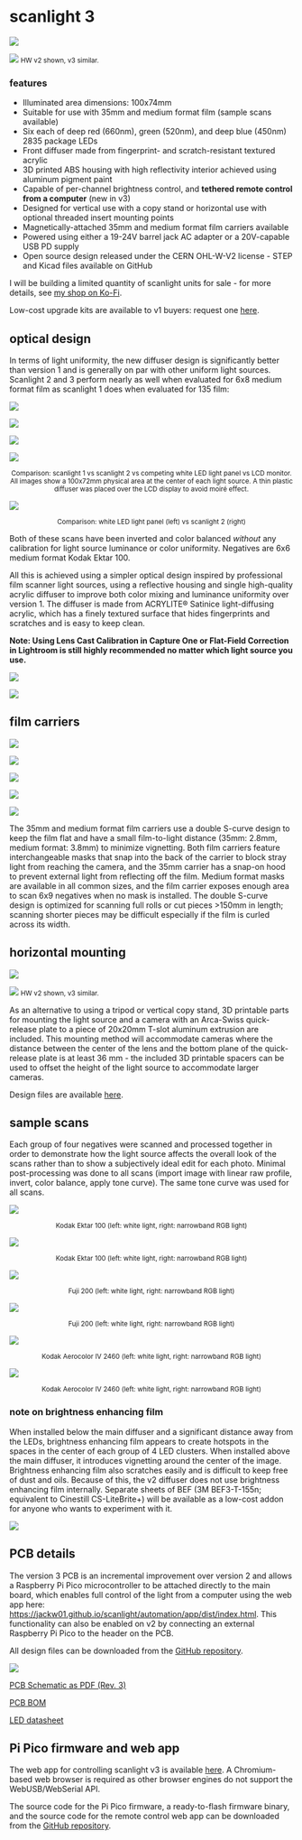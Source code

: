# scanlight 3

![](<images/light_with_film_v2_2.jpg>)

![](<images/diffuser_v2.jpg>)
<small>HW v2 shown, v3 similar.</small>

### features
* Illuminated area dimensions: 100x74mm
* Suitable for use with 35mm and medium format film (sample scans available)
* Six each of deep red (660nm), green (520nm), and deep blue (450nm) 2835 package LEDs
* Front diffuser made from fingerprint- and scratch-resistant textured acrylic
* 3D printed ABS housing with high reflectivity interior achieved using aluminum pigment paint
* Capable of per-channel brightness control, and **tethered remote control from a computer** (new in v3)
* Designed for vertical use with a copy stand or horizontal use with optional threaded insert mounting points
* Magnetically-attached 35mm and medium format film carriers available
* Powered using either a 19-24V barrel jack AC adapter or a 20V-capable USB PD supply
* Open source design released under the CERN OHL-W-V2 license - STEP and Kicad files available on GitHub

I will be building a limited quantity of scanlight units for sale - for more details, see [my shop on Ko-Fi](https://ko-fi.com/jackw01/shop).

Low-cost upgrade kits are available to v1 buyers: request one [here](https://ko-fi.com/s/b195e963f8).

## optical design

In terms of light uniformity, the new diffuser design is significantly better than version 1 and is generally on par with other uniform light sources. Scanlight 2 and 3 perform nearly as well when evaluated for 6x8 medium format film as scanlight 1 does when evaluated for 135 film:

![](<data/plots/luminance_plot_scanlight v2.png>)

![](<data/plots/luminance_plot_scanlight v1.png>)

![](<data/plots/luminance_plot_competing white LED panel.png>)

![](<data/plots/luminance_plot_center of 15 inch LCD display.png>)

<p align="center"><small>Comparison: scanlight 1 vs scanlight 2 vs competing white LED light panel vs LCD monitor. All images show a 100x72mm physical area at the center of each light source. A thin plastic diffuser was placed over the LCD display to avoid moiré effect.</small></p>

![](images/scan_comparison_ektar_2.jpg)

<p align="center"><small>Comparison: white LED light panel (left) vs scanlight 2 (right)</small></p>

Both of these scans have been inverted and color balanced *without* any calibration for light source luminance or color uniformity. Negatives are 6x6 medium format Kodak Ektar 100.

All this is achieved using a simpler optical design inspired by professional film scanner light sources, using a reflective housing and single high-quality acrylic diffuser to improve both color mixing and luminance uniformity over version 1. The diffuser is made from ACRYLITE® Satinice light-diffusing acrylic, which has a finely textured surface that hides fingerprints and scratches and is easy to keep clean.

**Note: Using Lens Cast Calibration in Capture One or Flat-Field Correction in Lightroom is still highly recommended no matter which light source you use.**

![](<images/scanlight_v3_back.jpg>)

![](<images/scanlight_v3_front.jpg>)

## film carriers

![](images/filmcarriers_front.jpg)

![](images/filmcarriers_back.jpg)

![](images/filmcarrier_35_hood.jpg)

![](images/filmcarrier_mf_parts.jpg)

![](images/filmcarrier_35_cad.png)

The 35mm and medium format film carriers use a double S-curve design to keep the film flat and have a small film-to-light distance (35mm: 2.8mm, medium format: 3.8mm) to minimize vignetting. Both film carriers feature interchangeable masks that snap into the back of the carrier to block stray light from reaching the camera, and the 35mm carrier has a snap-on hood to prevent external light from reflecting off the film. Medium format masks are available in all common sizes, and the film carrier exposes enough area to scan 6x9 negatives when no mask is installed. The double S-curve design is optimized for scanning full rolls or cut pieces >150mm in length; scanning shorter pieces may be difficult especially if the film is curled across its width.

## horizontal mounting

![](images/horiz_mount_1.jpg)

![](images/horiz_mount_2.jpg)
<small>HW v2 shown, v3 similar.</small>

As an alternative to using a tripod or vertical copy stand, 3D printable parts for mounting the light source and a camera with an Arca-Swiss quick-release plate to a piece of 20x20mm T-slot aluminum extrusion are included. This mounting method will accommodate cameras where the distance between the center of the lens and the bottom plane of the quick-release plate is at least 36 mm - the included 3D printable spacers can be used to offset the height of the light source to accommodate larger cameras.

Design files are available [here](https://github.com/jackw01/scanlight/3d/horizontal).

## sample scans

Each group of four negatives were scanned and processed together in order to demonstrate how the light source affects the overall look of the scans rather than to show a subjectively ideal edit for each photo. Minimal post-processing was done to all scans (import image with linear raw profile, invert, color balance, apply tone curve). The same tone curve was used for all scans.

![](images/scan_comparison_ektar_1.jpg)

<p align="center"><small>Kodak Ektar 100 (left: white light, right: narrowband RGB light)</small></p>

![](images/scan_comparison_ektar_3.jpg)

<p align="center"><small>Kodak Ektar 100 (left: white light, right: narrowband RGB light)</small></p>

![](images/scan_comparison_fuji200_1.jpg)

<p align="center"><small>Fuji 200 (left: white light, right: narrowband RGB light)</small></p>

![](images/scan_comparison_fuji200_2.jpg)

<p align="center"><small>Fuji 200 (left: white light, right: narrowband RGB light)</small></p>

![](images/scan_comparison_aerocolor_1.jpg)

<p align="center"><small>Kodak Aerocolor IV 2460 (left: white light, right: narrowband RGB light)</small></p>

![](images/scan_comparison_aerocolor_2.jpg)

<p align="center"><small>Kodak Aerocolor IV 2460 (left: white light, right: narrowband RGB light)</small></p>

### note on brightness enhancing film

When installed below the main diffuser and a significant distance away from the LEDs, brightness enhancing film appears to create hotspots in the spaces in the center of each group of 4 LED clusters. When installed above the main diffuser, it introduces vignetting around the center of the image. Brightness enhancing film also scratches easily and is difficult to keep free of dust and oils. Because of this, the v2 diffuser does not use brightness enhancing film internally. Separate sheets of BEF (3M BEF3-T-155n; equivalent to Cinestill CS-LiteBrite+) will be available as a low-cost addon for anyone who wants to experiment with it.

![](<data/plots/luminance_plot_scanlight v2 with BEF.png>)

## PCB details

The version 3 PCB is an incremental improvement over version 2 and allows a Raspberry Pi Pico microcontroller to be attached directly to the main board, which enables full control of the light from a computer using the web app here: https://jackw01.github.io/scanlight/automation/app/dist/index.html. This functionality can also be enabled on v2 by connecting an external Raspberry Pi Pico to the header on the PCB.

All design files can be downloaded from the [GitHub repository](https://github.com/jackw01/scanlight/pcb_r3).

![](images/pcb_r3.jpg)

[PCB Schematic as PDF (Rev. 3)](pcb_r3/scanlight_schematic_r3_20251023.pdf)

[PCB BOM](pcb_r3/scanlight_bom_r3_20251023.csv)

[LED datasheet](https://downloads.cree-led.com/files/ds/j/JSeries-2835-Color.pdf)

## Pi Pico firmware and web app

The web app for controlling scanlight v3 is available [here](https://jackw01.github.io/scanlight/automation/app/dist/index.html). A Chromium-based web browser is required as other browser engines do not support the WebUSB/WebSerial API.

The source code for the Pi Pico firmware, a ready-to-flash firmware binary, and the source code for the remote control web app can be downloaded from the [GitHub repository](https://github.com/jackw01/scanlight/automation).

